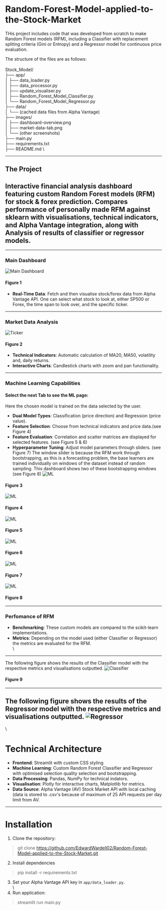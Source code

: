# Random-Forest-Model-applied-to-the-Stock-Market

THis project includes code that was developed from scratch to make Random Forest models (RFM), including a Classifier with replacement spliting criteria (Gini or Entropy) and a Regressor model for continuous price evaluation. 

The structure of the files are as follows: \
\
Stock_Model/ \
├── app/ \
│   ├── data_loader.py \
│   ├── data_processor.py \
│   ├── update_visualiser.py \
│   ├── Random_Forest_Model_Classifier.py \
│   └── Random_Forest_Model_Regressor.py \
├── data/ \
│   └── (cached data files from Alpha Vantage) \
├── images/ \
│   ├── dashboard-overview.png \
│   ├── market-data-tab.png \
│   └── (other screenshots) \
├── main.py \
├── requirements.txt \
├── README.md \

---
## The Project
Interactive financial analysis dashboard featuring custom Random Forest models (RFM) for stock &amp; forex prediction. Compares performance of personally made RFM against sklearn with visualisations, technical indicators, and Alpha Vantage integration, along with Analysis of results of classifier or regressor models.
---

---
### Main Dashboard
![Main Dashboard](Stock_model/images/Front_Page.PNG)
#### Figure 1
* __Real-Time Data__: Fetch and then visualise stock/forex data from Alpha Vantage API.
One can select what stock to look at, either SP500 or Forex, the time span to look over, and the specific ticker.
---
### Market Data Analysis
![Ticker](Stock_model/images/Front_Page_stock.PNG)
#### Figure 2
* __Technical Indicators__: Automatic calculation of MA20, MA50, volatility and, daily returns.
* __Interactive Charts__: Candlestick charts with zoom and pan functionality.
---
### Machine Learning Capabilities
#### Select the next Tab to see the ML page:
Here the chosen model is trained on the data selected by the user.
* __Dual Model Types__: Classification (price direction) and Regression (price value).
* __Feature Selection__: Choose from technical indicators and price data.(see Figure 4)
* __Feature Evaluation__: Correlation and scatter matrices are displayed for selected features. (see Figure 5 & 6)
* __Hyperparameter Tuning__: Adjust model parameters through sliders. (see Figure 7)
The window slider is because the RFM work through bootstrapping, as this is a forecasting problem, the base learners are trained individually on windows of the dataset instead of random sampling. This dashboard shows two of these bootstrapping windows (see Figure 8)
![ML](Stock_model/images/ML_Model_Page.PNG)
#### Figure 3
![ML](Stock_model/images/ML_Model_Page_Features.PNG)
#### Figure 4
![ML](Stock_model/images/ML_Model_Page_Correlation_Matrix.PNG)
#### Figure 5
![ML](Stock_model/images/ML_Model_Page_Scatter_Matrix.PNG)
#### Figure 6
![ML](Stock_model/images/ML_Model_Page_Training.PNG)
#### Figure 7
![ML](Stock_model/images/ML_Model_Page_Bootstrapping.PNG)
#### Figure 8
---
### Perfomance of RFM
* __Benchmarking__: These custom models are compared to the scikit-learn implementations.
* __Metrics__: Depending on the model used (either Classifier or Regressor) the metrics are evaluated for the RFM. \
\
---
The following figure shows the results of the Classifier model with the respective metrics and visualisations outputted.
![Classifier](Stock_model/images/ML_Model_Page_Classifier_Results.PNG)
#### Figure 9
---
The following figure shows the results of the Regressor model with the respective metrics and visualisations outputted.
![Regressor](Stock_model/images/ML_Model_Page_Regressor.PNG)
---
\

# Technical Architecture
* __Frontend__: Streamlit with custom CSS styling
* __Machine Learning__: Custom Random Forest Classifier and Regressor with optimised selection quality selection and bootstrapping.
* __Data Processing__: Pandas, NumPy for technical indators.
* __Visualisation__: Plotly for interactive charts, Matplotlib for metrics.
* __Data Source__: Alpha Vantage (AV) Stock Market API with local caching (data is stored to .csv's because of maximum of 25 API requests per day limit from AV.
---
# Installation
1. Clone the repository:
> git clone https://github.com/EdwardWardell02/Random-Forest-Model-applied-to-the-Stock-Market.git
2.  Install dependencies
> pip install -r requirements.txt
3. Set your Alpha Vantage API key in `app/data_loader.py`. \
\
4. Run application:
> streamlit run main.py
